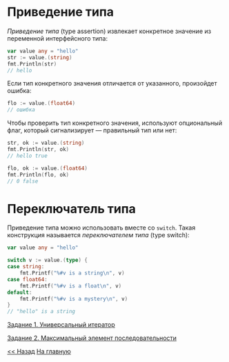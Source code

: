 # Приведение типа

*Приведение типа* (type assertion) извлекает конкретное значение из переменной интерфейсного типа:

```go
var value any = "hello"
str := value.(string)
fmt.Println(str)
// hello
```

Если тип конкретного значения отличается от указанного, произойдет ошибка:

```go
flo := value.(float64)
// ошибка
```

Чтобы проверить тип конкретного значения, используют опциональный флаг, который сигнализирует — правильный тип или нет:

```go
str, ok := value.(string)
fmt.Println(str, ok)
// hello true

flo, ok := value.(float64)
fmt.Println(flo, ok)
// 0 false
```

# Переключатель типа

Приведение типа можно использовать вместе со `switch`. Такая конструкция называется *переключателем типа* (type switch):

```go
var value any = "hello"

switch v := value.(type) {
case string:
    fmt.Printf("%#v is a string\n", v)
case float64:
    fmt.Printf("%#v is a float\n", v)
default:
    fmt.Printf("%#v is a mystery\n", v)
}
// "hello" is a string
```

[Задание 1. Универсальный итератор](tasks/task1.md)

[Задание 2. Максимальный элемент последовательности](tasks/task2.md)

[<< Назад](interfaces.md) [На главную](content.md)